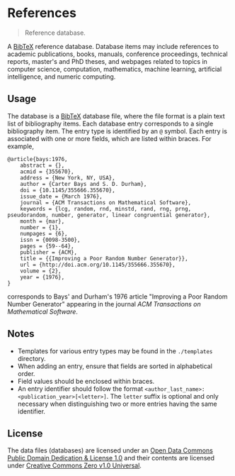 <!--

@license Apache-2.0

Copyright (c) 2016 The Stdlib Authors.

Licensed under the Apache License, Version 2.0 (the "License");
you may not use this file except in compliance with the License.
You may obtain a copy of the License at

   http://www.apache.org/licenses/LICENSE-2.0

Unless required by applicable law or agreed to in writing, software
distributed under the License is distributed on an "AS IS" BASIS,
WITHOUT WARRANTIES OR CONDITIONS OF ANY KIND, either express or implied.
See the License for the specific language governing permissions and
limitations under the License.

-->

# References

> Reference database.

<section class="intro">

A [BibTeX][bibtex] reference database. Database items may include references to academic publications, books, manuals, conference proceedings, technical reports, master's and PhD theses, and webpages related to topics in computer science, computation, mathematics, machine learning, artificial intelligence, and numeric computing.

</section>

<!-- /.intro -->

<section class="usage">

## Usage

The database is a [BibTeX][bibtex] database file, where the file format is a plain text list of bibliography items. Each database entry corresponds to a single bibliography item. The entry type is identified by an `@` symbol. Each entry is associated with one or more fields, which are listed within braces. For example,

```text
@article{bays:1976,
    abstract = {},
    acmid = {355670},
    address = {New York, NY, USA},
    author = {Carter Bays and S. D. Durham},
    doi = {10.1145/355666.355670},
    issue_date = {March 1976},
    journal = {ACM Transactions on Mathematical Software},
    keywords = {lcg, random, rnd, minstd, rand, rng, prng, pseudorandom, number, generator, linear congruential generator},
    month = {mar},
    number = {1},
    numpages = {6},
    issn = {0098-3500},
    pages = {59--64},
    publisher = {ACM},
    title = {{Improving a Poor Random Number Generator}},
    url = {http://doi.acm.org/10.1145/355666.355670},
    volume = {2},
    year = {1976},
}
```

corresponds to Bays' and Durham's 1976 article "Improving a Poor Random Number Generator" appearing in the journal _ACM Transactions on Mathematical Software_.

</section>

<!-- /.usage -->

<section class="notes">

## Notes

-   Templates for various entry types may be found in the `./templates` directory.
-   When adding an entry, ensure that fields are sorted in alphabetical order.
-   Field values should be enclosed within braces.
-   An entry identifier should follow the format `<author_last_name>:<publication_year>[<letter>]`. The `letter` suffix is optional and only necessary when distinguishing two or more entries having the same identifier.

</section>

<!-- /.notes -->

<!-- <license> -->

## License

The data files (databases) are licensed under an [Open Data Commons Public Domain Dedication & License 1.0][pddl-1.0] and their contents are licensed under [Creative Commons Zero v1.0 Universal][cc0].

<!-- </license> -->

<section class="links">

[pddl-1.0]: http://opendatacommons.org/licenses/pddl/1.0/

[cc0]: https://creativecommons.org/publicdomain/zero/1.0

[bibtex]: http://www.bibtex.org/

</section>

<!-- /.links -->
